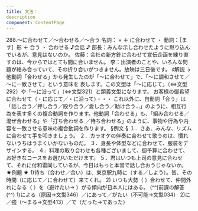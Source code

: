 ```yaml
---
title: 文法：
description
component: ContentPage
---
```



288.～に合わせて／～合わせる／～合う
名詞： × ＋ に合わせて ・ 動詞：［ます］形 ＋ 合う ・
合わせる
♪会話 ♪
部長：みんな示し合わせたように黙り込んでいるが、意見はないのか。 佐藤：会社の新方針に合わせて宣伝企画を練り直すのは、今からではとても間に合いません。
李：出演者のことや、いろんな問題が絡み合っていて、その折り合いがつきません。放映は三日後です。
♯解説 ♭
他動詞「合わせる」から発生したのが「～に合わせて」で、「～に調和させて／～に一致させて」という意味を 表します。この文型は「～に応じて」（⇔文型292）や「～に沿って」（⇔文型321）と類義文型になります。
お客様の御希望に合わせて（・に応じて／・に沿って）・・・
これ以外に、自動詞「合う」は「話し合う／押し合う／殴り合う／愛し合う／助け合う…」のように、相互行 為を表す多くの複合動詞を作ります。他動詞「合わせる」も、「組み合わせる／混ぜ合わせる」や「打ち合わせる
／待ち合わせる」のように、事物や行為や内容を一致させる意味の複合動詞を作ります。
§例文 §
１．さあ、みんな、リズムに合わせて手を叩きましょう。
２．カラオケの伴奏に合わせて歌うのは、慣れないうちはうまくいかないものだ。
３．身長や体型などに合わせて、服装をデザインする。
４．料理の取り合わせも各種ございまして、御予算に合わせて、お好きなコースをお選びいただけます。
５．君はいつも上司の意見に合わせて、それに付和雷同しているが、今日はもっと本音で話し合おうじゃないか。
★例題 ★
1)待ち（合わせ／合い）は、東京駅九時に（する／しよう）。皆、その時間（に応じて／に合わせて）来てくれ。
2) いつも大勢（ ）合わせて、仲間外れになる（ ）を（避けたい→ ）がる傾向が日本人にはある。
(^^)前課の解答(^^)
1)による（原因→文型346）／にあって／がたい（不可能→文型034）
2)に／強（～まる→文型413）／で（だった→であった）
